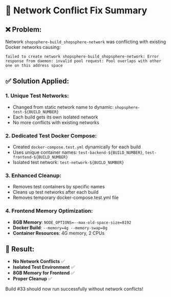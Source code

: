 # 🔧 Network Conflict Fix Summary

## ❌ **Problem:** 
Network `shopsphere-build_shopsphere-network` was conflicting with existing Docker networks causing:
```
failed to create network shopsphere-build_shopsphere-network: Error response from daemon: invalid pool request: Pool overlaps with other one on this address space
```

## ✅ **Solution Applied:**

### 1. **Unique Test Networks:**
- Changed from static network name to dynamic: `shopsphere-test-${BUILD_NUMBER}`
- Each build gets its own isolated network
- No more conflicts with existing networks

### 2. **Dedicated Test Docker Compose:**
- Created `docker-compose.test.yml` dynamically for each build
- Uses unique container names: `test-backend-${BUILD_NUMBER}`, `test-frontend-${BUILD_NUMBER}`
- Isolated test network: `test-network-${BUILD_NUMBER}`

### 3. **Enhanced Cleanup:**
- Removes test containers by specific names
- Cleans up test networks after each build
- Removes temporary docker-compose.test.yml file

### 4. **Frontend Memory Optimization:**
- **8GB Memory**: `NODE_OPTIONS=--max-old-space-size=8192`
- **Docker Build**: `--memory=4g --memory-swap=8g`
- **Container Resources**: 4G memory, 2 CPUs

## 🚀 **Result:**
- **No Network Conflicts** ✅
- **Isolated Test Environment** ✅  
- **8GB Memory for Frontend** ✅
- **Proper Cleanup** ✅

Build #33 should now run successfully without network conflicts!
